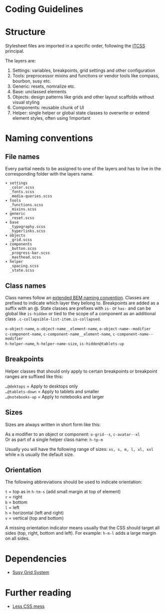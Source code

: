 # Coding Guidelines

# Structure

Stylesheet files are imported in a specific order, following the [ITCSS][2] principal.

The layers are:

1. Settings: variables, breakpoints, grid settings and other configuration
2. Tools: preprocessor mixins and functions or vendor tools like compass, bourbon, susy etc.
3. Generic: resets, nomralize etc.
4. Base: unclassed elements
5. Objects: design patterns like grids and other layout scaffolds without visual styling
6. Components: reusable chunk of UI
7. Helper: single helper or global state classes to overwrite or extend element styles, often using !important


# Naming conventions

## File names

Every partial needs to be assigned to one of the layers and has to live in the corresponding folder with the layers name.

```
▾ settings
  _color.scss
  _fonts.scss
  _media-queries.scss
▾ tools
  _functions.scss
  _mixins.scss
▾ generic
  _reset.scss
▾ base
  _typography.scss
  _hyperlinks.scss
▾ objects
  _grid.scss
▾ components
  _button.scss
  _progress-bar.scss
  _masthead.scss
▾ helper
  _spacing.scss
  _state.scss
```

## Class names

Class names follow an [extended BEM naming convention][3]. Classes are prefixed to indicate which layer they belong to. Breakpoints are added as a suffix with an @. State classes are prefixes with `is-` or `has-` and can be global like `is-hidden` or tied to the scope of a component as an additional class `.c-collapsible-list-item.is-collapsed`.

`o-object-name`, `o-object-name__element-name`, `o-object-name--modifier`  
`c-component-name`, `c-component-name__element-name`, `c-component-name--modifier`  
`h-helper-name`, `h-helper-name-size`, `is-hidden@tablets-up`

## Breakpoints

Helper classes that should only apply to certain breakpoints or breakpoint ranges are suffixed like this:

`…@dektops` = Apply to desktops only  
`…@tablets-down` = Apply to tablets and smaller  
`…@notebooks-up` = Apply to notebooks and larger

## Sizes

Sizes are always written in short form like this:

As a modifier to an object or component: `o-grid--s`, `c-avatar--xl`  
Or as part of a single helper class name: `h-tp-m`

Usually you will have the following range of sizes: `xs, s, m, l, xl, xxl` while `m` is usually the default size.


## Orientation

The following abbreviations should be used to indicate orientation:

`t` = top as in `h-tm-s` (add small margin at top of element)  
`r` = right  
`b` = bottom  
`l` = left  
`h` = horizontal (left and right)  
`v` = vertical (top and bottom)

A missing orientation indicator means usually that the CSS should target all sides (top, right, bottom and left). For example: `h-m-l` adds a large margin on all sides.


# Dependencies

* [Susy Grid System][4]


# Further reading

* [Less CSS mess][1]


[1]: http://thomasbyttebier.be/blog/less-css-mess "Less CSS mess"
[2]: https://www.youtube.com/watch?v=1OKZOV-iLj4&hd=1 "Managing CSS with ITCSS (Video)"
[3]: http://csswizardry.com/2015/08/bemit-taking-the-bem-naming-convention-a-step-further/ "BEMIT Taking the BEM Naming Convention a Step Further"
[4]: http://susy.oddbird.net/ "Susy"
